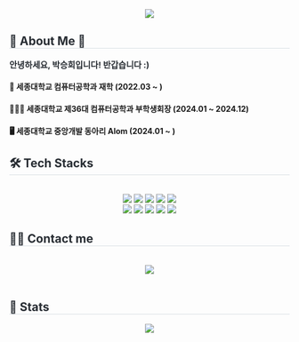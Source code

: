 <div align= "center">
    <img src="https://capsule-render.vercel.app/api?type=waving&color=0:ffdbfe,100:ffcccc&height=120&text=Hello,%20this%20is%20SeungHui%20Park%20🙂&animation=fadeIn&fontColor=000000&fontSize=40" />
    </div>
    <div style="text-align: left;"> 
    <h2 style="border-bottom: 1px solid #d8dee4; color: #282d33;"> 🐣 About Me 🐣 </h2>  
    <div style="font-weight: 700; font-size: 15px; text-align: left; color: #282d33;"> 안녕하세요, 박승희입니다! 반갑습니다 :) </div>
    <h4>🏫 세종대학교 컴퓨터공학과 재학 (2022.03 ~ )</h4>
    <h4>💁🏻‍♀️ 세종대학교 제36대 컴퓨터공학과 부학생회장 (2024.01 ~ 2024.12)</h4>
    <h4>🖥️ 세종대학교 중앙개발 동아리 Alom (2024.01 ~ )</h4>
    </div>
    <div style="text-align: left;">
    <h2 style="border-bottom: 1px solid #d8dee4; color: #282d33;"> 🛠️ Tech Stacks </h2> <br> 
    <div  align= "center"> <img src="https://img.shields.io/badge/C-A8B9CC?style=flat-square&logo=C&logoColor=white">
          <img src="https://img.shields.io/badge/Docker-2496ED?style=flat-square&logo=Docker&logoColor=white">
          <img src="https://img.shields.io/badge/Javascript-F7DF1E?style=flat-square&logo=Javascript&logoColor=white">
          <img src="https://img.shields.io/badge/MongoDB-47A248?style=flat-square&logo=MongoDB&logoColor=white">
          <img src="https://img.shields.io/badge/MySQL-4479A1?style=flat-square&logo=MySQL&logoColor=white">
          <br/><img src="https://img.shields.io/badge/Node.js-339933?style=flat-square&logo=Node.js&logoColor=white">
          <img src="https://img.shields.io/badge/Notion-000000?style=flat-square&logo=Notion&logoColor=white">
          <img src="https://img.shields.io/badge/React-61DAFB?style=flat-square&logo=React&logoColor=white">
          <img src="https://img.shields.io/badge/ReactNative-61DAFB?style=flat-square&logo=React&logoColor=white">
          <img src="https://img.shields.io/badge/Git-F05032?style=flat-square&logo=Git&logoColor=white">
          <br/></div>
    </div>
    <div style="text-align: left;">
    <h2 style="border-bottom: 1px solid #d8dee4; color: #282d33;"> 🧑‍💻 Contact me </h2> <br> 
    <div align= "center"> <a href=mailto:ridia05031@gmail.com> <img src="https://img.shields.io/badge/Gmail-EA4335?style=flat-square&logo=Gmail&logoColor=white&link=mailto:ridia05031@gmail.com"> </a>
          </div>  <br> 
    <div align= "center">  </div> 
    </div>
    <div style="text-align: left;"> 
    <h2 style="border-bottom: 1px solid #d8dee4; color: #282d33;"> 🏅 Stats </h2> <div align= "center">  <img src="https://github-readme-stats.vercel.app/api/top-langs/?username=seunghui-park&layout=compact&bg_color=180,000000,&title_color=000000&text_color=000000"
          /> </div> 
    </div>
    
